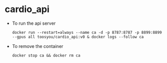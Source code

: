 # cardio_api

* To run the api server
    ```
    docker run --restart=always --name ca -d -p 8787:8787 -p 8899:8899 --gpus all toosyou/cardio_api:v0 & docker logs --follow ca
    ```

* To remove the container
    ```
    docker stop ca && docker rm ca
    ```